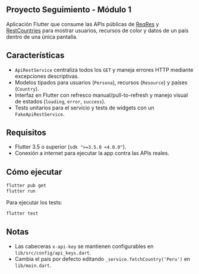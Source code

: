 ## Proyecto Seguimiento - Módulo 1

Aplicación Flutter que consume las APIs públicas de [ReqRes](https://reqres.in/) y [RestCountries](https://restcountries.com/) para mostrar usuarios, recursos de color y datos de un país dentro de una única pantalla.

## Características

- `ApiRestService` centraliza todos los `GET` y maneja errores HTTP mediante excepciones descriptivas.
- Modelos tipados para usuarios (`Persona`), recursos (`Resource`) y países (`Country`).
- Interfaz en Flutter con refresco manual/pull-to-refresh y manejo visual de estados (`loading`, `error`, `success`).
- Tests unitarios para el servicio y tests de widgets con un `FakeApiRestService`.

## Requisitos

- Flutter 3.5 o superior (`sdk ">=3.5.0 <4.0.0"`).
- Conexión a internet para ejecutar la app contra las APIs reales.

## Cómo ejecutar

```bash
flutter pub get
flutter run
```

Para ejecutar los tests:

```bash
flutter test
```

## Notas

- Las cabeceras `x-api-key` se mantienen configurables en `lib/src/config/api_keys.dart`.
- Cambia el país por defecto editando `_service.fetchCountry('Peru')` en `lib/main.dart`.
